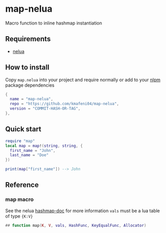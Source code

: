 # map-nelua

Macro function to inline hashmap instantiation

## Requirements
- [nelua](https://nelua.io/)

## How to install
Copy `map.nelua` into your project and require normally or add to your [nlpm](https://github.com/kmafeni04/nlpm) package dependencies
```lua
{
  name = "map-nelua",
  repo = "https://github.com/kmafeni04/map-nelua",
  version = "COMMIT-HASH-OR-TAG",
},
```

## Quick start

```lua
require "map"
local map = map!(string, string, {
  first_name = "John",
  last_name = "Doe"
})

print(map["first_name"]) --> John
```

## Reference

### map macro

See the nelua [hashmap-doc](https://nelua.io/libraries/#hashmap-1) for more information
`vals` must be a lua table of type `{K:V}`

```lua
## function map(K, V, vals, HashFunc, KeyEqualFunc, Allocator)
```

